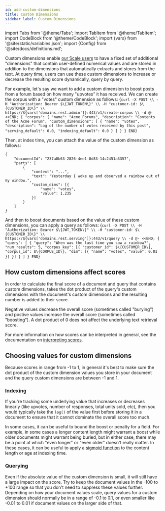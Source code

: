 ```yaml
---
id: add-custom-dimensions
title: Custom Dimensions
sidebar_label: Custom Dimensions
---
```


import Tabs from '@theme/Tabs';
import TabItem from '@theme/TabItem';
import CodeBlock from '@theme/CodeBlock';
import {vars} from '@site/static/variables.json';
import {Config} from '@site/docs/definitions.md';

Custom dimensions enable [our Scale users](https://vectara.com/pricing/) to have a fixed set of additional 
"dimensions" that contain user-defined numerical values and are stored in 
addition to the dimensions that <Config v="names.product"/> automatically 
extracts and stores from the text. At query time, users can use these custom 
dimensions to increase or decrease the resulting score dynamically, query by 
query.

For example, let's say we want to add a custom dimension to boost posts from a
forum based on how many "upvotes" it has received.  We can create the corpus
with a "votes" custom dimension as follows:
<CodeBlock language="bash">
{`
curl -X POST \\
  -H "Authorization: Bearer $\{JWT_TOKEN\}" \\
  -H "customer-id: $\{CUSTOMER_ID\}" \\
  https://${vars['domains.rest.admin']}:443/v1/create-corpus \\
  -d @- <<END;
{
  "corpus":
    {
      "name": "Acme Forums",
      "description": "Contents of the Acme Forum",
      "custom_dimensions": [
        {
            "name": "votes",
            "description": "Log of the number of votes received by this post",
            "serving_default": 0.0,
            "indexing_default": 0.0
        }
      ]
    }
}
END
`}
</CodeBlock>

Then, at index time, you can attach the value of the custom dimension as follows:
```
{
    "documentId": "237a8b63-2826-4ee1-8d83-14c2451a3357",
    "parts": [
        {
            "context": "...",
            "text": "Yesterday I woke up and observed a rainbow out of my window.",
            "custom_dims": [{
                "name": "votes",
                "value": 1.235
            }]
        }
    ]
}
```

And then to boost documents based on the value of these custom dimensions, you
can apply a query as follows:
<CodeBlock language="bash">
{`
curl -X POST \\
  -H "Authorization: Bearer $\{JWT_TOKEN\}" \\
  -H "customer-id: $\{CUSTOMER_ID\}" \\
  https://${vars['domains.rest.serving']}:443/v1/query \\
  -d @- <<END;
{
  "query": [
    { "query": "When was the last time you saw a rainbow?",
      "num_results": 5,
      "corpus_key": [{
          "customer_id": $\{CUSTOMER_ID\},
          "corpus_id": $\{CORPUS_ID\},
          "dim": [{
              "name": "votes",
              "value": 0.01
          }]
      }]
    }
  ]
}
END
`}
</CodeBlock>

## How custom dimensions affect scores
In order to calculate the final score of a document and query that contains
custom dimensions, <Config v="names.product"/> takes the dot product of the
query's custom dimensions with the document's custom dimensions and the resulting
number is added to their score.

Negative values decrease the overall score (sometimes called "burying") and
postive values increase the overall score (sometimes called "boosting").  A dot
product of 0 does not affect the underlying text retrieval score.

For more information on how scores can be interpreted in general, see the
documentation on [interpreting scores](/docs/api-reference/search-apis/interpreting-responses/interpreting-scores).

## Choosing values for custom dimensions
Because scores in <Config v="names.product"/> range from -1 to 1, in general
it's best to make sure the dot product of the custom dimension values you store
in your document and the query custom dimensions are between -1 and 1.  

### Indexing
If you're tracking some underlying value that increases or decreases linearly
(like upvotes, number of responses, total units sold, etc), then you would
typically take the `log()` of the value first before storing it in a document to
ensure that it cannot dominate the overall score too much.

In some cases, it can be useful to bound the boost or penalty for a field.  For
example, in some cases a longer content length might warrant a boost while older
documents might warrant being buried, but in either case, there may be a point
at which "even longer" or "even older" doesn't really matter.  In these cases,
it can be useful to apply a [sigmoid function](https://en.wikipedia.org/wiki/Sigmoid_function)
to the content length or age at indexing time.

### Querying
Even if the absolute value of the custom dimension is small, it will still have
a large impact on the score.  Try to keep the document values in the -100 to +100
range so that you don't need to suppress these values further.  Depending on how
your document values scale, query values for a custom dimension should
normally be in a range of -0.1 to 0.1, or even smaller like -0.01 to 0.01 if
document values on the larger side of that. 